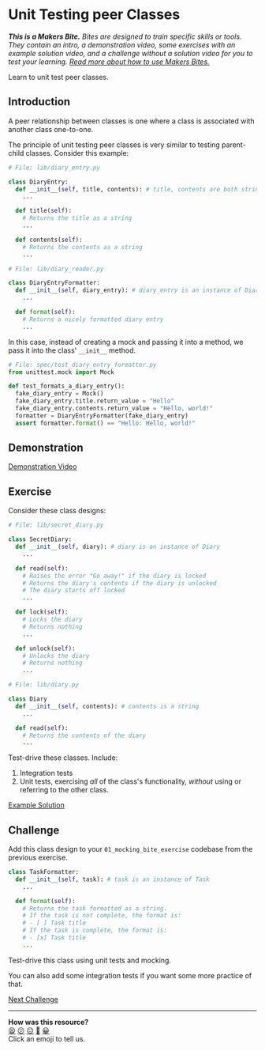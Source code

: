 # Unit Testing peer Classes

_**This is a Makers Bite.** Bites are designed to train specific skills or
tools. They contain an intro, a demonstration video, some exercises with an
example solution video, and a challenge without a solution video for you to test
your learning. [Read more about how to use Makers
Bites.](https://github.com/makersacademy/course/blob/main/labels/bites.md)_

Learn to unit test peer classes.

## Introduction

A peer relationship between classes is one where a class is associated with
another class one-to-one.

The principle of unit testing peer classes is very similar to testing
parent-child classes. Consider this example:

```python
# File: lib/diary_entry.py

class DiaryEntry:
  def __init__(self, title, contents): # title, contents are both strings
    ...

  def title(self):
    # Returns the title as a string
    ...

  def contents(self):
    # Returns the contents as a string
    ...
```

```python
# File: lib/diary_reader.py

class DiaryEntryFormatter:
  def __init__(self, diary_entry): # diary_entry is an instance of DiaryEntry
    ...

  def format(self):
    # Returns a nicely formatted diary entry
    ...
```

In this case, instead of creating a mock and passing it into a method, we pass
it into the class' `__init__` method.

```python
# File: spec/test_diary_entry_formatter.py
from unittest.mock import Mock

def test_formats_a_diary_entry():
  fake_diary_entry = Mock()
  fake_diary_entry.title.return_value = "Hello"
  fake_diary_entry.contents.return_value = "Hello, world!"
  formatter = DiaryEntryFormatter(fake_diary_entry)
  assert formatter.format() == "Hello: Hello, world!"
```

## Demonstration

[Demonstration Video](<!-- OMITTED -->)

## Exercise

Consider these class designs:

```python
# File: lib/secret_diary.py

class SecretDiary:
  def __init__(self, diary): # diary is an instance of Diary
    ...

  def read(self):
    # Raises the error "Go away!" if the diary is locked
    # Returns the diary's contents if the diary is unlocked
    # The diary starts off locked
    ...

  def lock(self):
    # Locks the diary
    # Returns nothing
    ...

  def unlock(self):
    # Unlocks the diary
    # Returns nothing
    ...
```

```python
# File: lib/diary.py

class Diary
  def __init__(self, contents): # contents is a string
    ...

  def read(self):
    # Returns the contents of the diary
    ...
```

Test-drive these classes. Include:

1. Integration tests
2. Unit tests, exercising _all_ of the class's functionality, _without_ using or
   referring to the other class.

[Example Solution](<!-- OMITTED -->)

## Challenge

Add this class design to your `01_mocking_bite_exercise` codebase from the
previous exercise.

```python
class TaskFormatter:
  def __init__(self, task): # task is an instance of Task
    ...

  def format(self):
    # Returns the task formatted as a string.
    # If the task is not complete, the format is:
    # - [ ] Task title
    # If the task is complete, the format is:
    # - [x] Task title
    ...
```

Test-drive this class using unit tests and mocking. 

You can also add some integration tests if you want some more practice of that.


[Next Challenge](04_unit_testing_api_requests_bite.md)

<!-- BEGIN GENERATED SECTION DO NOT EDIT -->

---

**How was this resource?**  
[😫](https://airtable.com/shrUJ3t7KLMqVRFKR?prefill_Repository=makersacademy%2Fgolden-square-in-python&prefill_File=mocking_bites%2F03_unit_testing_peer_classes_bite.md&prefill_Sentiment=😫) [😕](https://airtable.com/shrUJ3t7KLMqVRFKR?prefill_Repository=makersacademy%2Fgolden-square-in-python&prefill_File=mocking_bites%2F03_unit_testing_peer_classes_bite.md&prefill_Sentiment=😕) [😐](https://airtable.com/shrUJ3t7KLMqVRFKR?prefill_Repository=makersacademy%2Fgolden-square-in-python&prefill_File=mocking_bites%2F03_unit_testing_peer_classes_bite.md&prefill_Sentiment=😐) [🙂](https://airtable.com/shrUJ3t7KLMqVRFKR?prefill_Repository=makersacademy%2Fgolden-square-in-python&prefill_File=mocking_bites%2F03_unit_testing_peer_classes_bite.md&prefill_Sentiment=🙂) [😀](https://airtable.com/shrUJ3t7KLMqVRFKR?prefill_Repository=makersacademy%2Fgolden-square-in-python&prefill_File=mocking_bites%2F03_unit_testing_peer_classes_bite.md&prefill_Sentiment=😀)  
Click an emoji to tell us.

<!-- END GENERATED SECTION DO NOT EDIT -->
